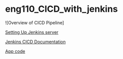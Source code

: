 # eng110_CICD_with_jenkins

![Overview of CICD Pipeline]

[Setting Up Jenkins server](./documentation/Creating_Jenkins_Server.md)

[Jenkins CICD Documentation](./documentation/CICD_Pipeline.md)

[App code](./app_code/)